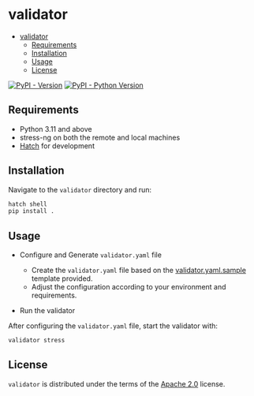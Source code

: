 # validator

<!--toc:start-->
- [validator](#validator)
  - [Requirements](#requirements)
  - [Installation](#installation)
  - [Usage](#usage)
  - [License](#license)
<!--toc:end-->

[![PyPI - Version](https://img.shields.io/pypi/v/validator.svg)](https://pypi.org/project/validator)
[![PyPI - Python Version](https://img.shields.io/pypi/pyversions/validator.svg)](https://pypi.org/project/validator)

## Requirements

- Python 3.11 and above
- stress-ng on both the remote and local machines
- [Hatch](https://hatch.pypa.io/latest/install/) for development

## Installation

Navigate to the `validator` directory and run:

```sh
hatch shell
pip install .
```

## Usage

- Configure and Generate `validator.yaml` file

  - Create the `validator.yaml` file based on the [validator.yaml.sample](validator.yaml.sample) template provided.
  - Adjust the configuration according to your environment and requirements.

- Run the validator

After configuring the `validator.yaml` file, start the validator with:

```sh
validator stress
```

## License

`validator` is distributed under the terms of the
[Apache 2.0](http://www.apache.org/licenses/) license.
